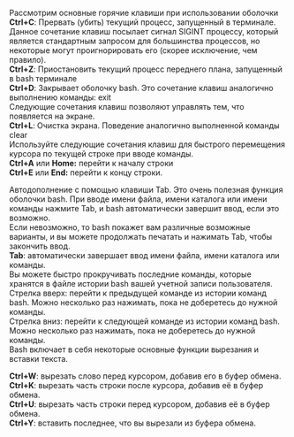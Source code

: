 Рассмотрим основные горячие клавиши при использовании оболочки  
**Ctrl+C**: Прервать (убить) текущий процесс, запущенный в терминале. Данное сочетание клавиш посылает сигнал SIGINT процессу, который является стандартным запросом для большинства процессов, но некоторые могут проигнорировать его (скорее исключение, чем правило).  
**Ctrl+Z**: Приостановить текущий процесс переднего плана, запущенный в bash терминале  
**Ctrl+D**: Закрывает оболочку bash. Это сочетание клавиш аналогично выполнению команды: exit  
Следующие сочетания клавиш позволяют управлять тем, что появляется на экране.  
**Ctrl+L**: Очистка экрана. Поведение аналогично выполненной команды clear  
Используйте следующие сочетания клавиш для быстрого перемещения курсора по текущей строке при вводе команды.  
**Ctrl+A** или **Home:** перейти к началу строки  
**Ctrl+E** или **End:** перейти к концу строки.


  
Автодополнение с помощью клавиши Tab. Это очень полезная функция оболочки bash. При вводе имени файла, имени каталога или имени команды нажмите Tab, и bash автоматически завершит ввод, если это возможно.  
Если невозможно, то bash покажет вам различные возможные варианты, и вы можете продолжать печатать и нажимать Tab, чтобы закончить ввод.  
**Tab**: автоматически завершает ввод имени файла, имени каталога или команды.  
Вы можете быстро прокручивать последние команды, которые хранятся в файле истории bash вашей учетной записи пользователя.  
Стрелка вверх: перейти к предыдущей команде из истории команд bash. Можно несколько раз нажимать, пока не доберетесь до нужной команды.  
Стрелка вниз: перейти к следующей команде из истории команд bash. Можно несколько раз нажимать, пока не доберетесь до нужной команды.  
Bash включает в себя некоторые основные функции вырезания и вставки текста.


**Ctrl+W**: вырезать слово перед курсором, добавив его в буфер обмена.  
**Ctrl+K**: вырезать часть строки после курсора, добавив её в буфер обмена.  
**Ctrl+U**: вырезать часть строки перед курсором, добавив её в буфер обмена.  
**Ctrl+Y**: вставить последнее, что вы вырезали из буфера обмена.

